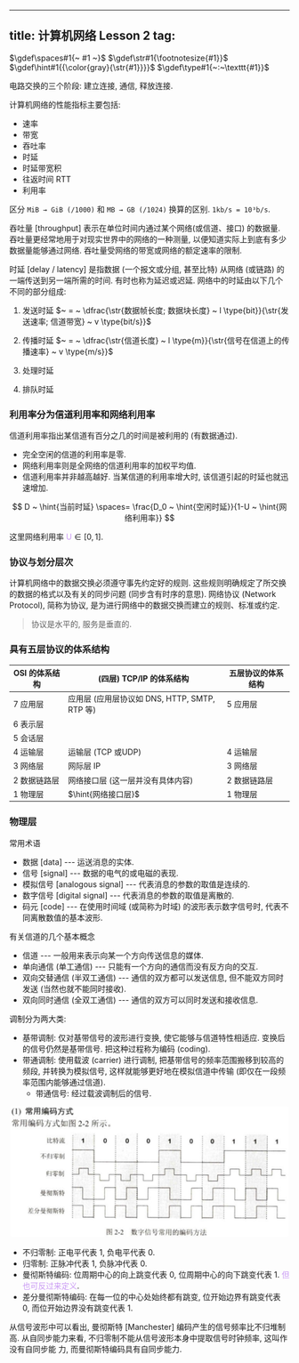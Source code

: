 
---
title: 计算机网络 Lesson 2
tag: [](/index.md)
---

<style>
hint {
  color: gray;  
}
em {
  color: rgb(201, 152, 244);
  font-style: normal;
}
</style>

$\gdef\spaces#1{~ #1 ~}$
$\gdef\str#1{\footnotesize{#1}}$
$\gdef\hint#1{{\color{gray}{\str{#1}}}}$
$\gdef\type#1{~:~\texttt{#1}}$

电路交换的三个阶段: 建立连接, 通信, 释放连接. 

计算机网络的性能指标主要包括: 
- 速率
- 带宽
- 吞吐率
- 时延
- 时延带宽积
- 往返时间 RTT
- 利用率

区分 `MiB → GiB (/1000)` 和 `MB → GB (/1024)` 换算的区别. `1kb/s = 10³b/s`. 

吞吐量 [throughput] 表示在单位时间内通过某个网络(或信道、接口) 的数据量. 吞吐量更经常地用于对现实世界中的网络的一种测量, 以便知道实际上到底有多少数据量能够通过网络. 吞吐量受网络的带宽或网络的额定速率的限制. 

时延 [delay / latency] 是指数据 (一个报文或分组, 甚至比特) 从网络 (或链路) 的一端传送到另一端所需的时间. 有时也称为延迟或迟延. 网络中的时延由以下几个不同的部分组成: 

1. 发送时延 $~ = ~ \dfrac{\str{数据帧长度; 数据块长度} ~ l \type{bit}}{\str{发送速率; 信道带宽} ~ v \type{bit/s}}$

1. 传播时延 $~ = ~ \dfrac{\str{信道长度} ~ l \type{m}}{\str{信号在信道上的传播速率} ~ v \type{m/s}}$

1. 处理时延 

1. 排队时延

### 利用率分为信道利用率和网络利用率

信道利用率指出某信道有百分之几的时间是被利用的 (有数据通过). 

- 完全空闲的信道的利用率是零. 
- 网络利用率则是全网络的信道利用率的加权平均值.
- 信道利用率并非越高越好. 当某信道的利用率增大时, 该信道引起的时延也就迅速增加.

$$
D ~ \hint{当前时延} \spaces= \frac{D_0 ~ \hint{空闲时延}}{1-U ~ \hint{网络利用率}}
$$

这里网络利用率 $U \in [0, 1]$.

### 协议与划分层次

计算机网络中的数据交换必须遵守事先约定好的规则.
这些规则明确规定了所交换的数据的格式以及有关的同步问题 (同步含有时序的意思). 网络协议 (Network Protocol), 简称为协议, 是为进行网络中的数据交换而建立的规则、标准或约定. 

> 协议是水平的, 服务是垂直的. 

### 具有五层协议的体系结构

| OSI 的体系结构 | (四层) TCP/IP 的体系结构 | 五层协议的体系结构 |
| - | - | - |
| 7	应用层 | 应用层 (应用层协议如	DNS, HTTP, SMTP, RTP 等) | 5 应用层 |
| 6 表示层 |  
| 5 会话层 |
| 4 运输层 | 运输层 (TCP 或UDP) | 4 运输层 |
| 3 网络层 | 网际层 IP | 3 网络层 |
| 2 数据链路层 | 网络接口层 (这一层并没有具体内容) | 2 数据链路层
| 1 物理层 | $\hint{网络接口层}$ | 1 物理层 |


### 物理层

常用术语

- 数据 [data] --- 运送消息的实体.
- 信号 [signal] --- 数据的电气的或电磁的表现.
- 模拟信号 [analogous signal] --- 代表消息的参数的取值是连续的.
- 数字信号 [digital signal] --- 代表消息的参数的取值是离散的.
- 码元 [code] --- 在使用时间域 (或简称为时域) 的波形表示数字信号时, 代表不同离散数值的基本波形.

有关信道的几个基本概念

- 信道 --- 一般用来表示向某一个方向传送信息的媒体.
- 单向通信 (单工通信) --- 只能有一个方向的通信而没有反方向的交互.
- 双向交替通信 (半双工通信) --- 通信的双方都可以发送信息, 但不能双方同时发送 (当然也就不能同时接收).
- 双向同时通信 (全双工通信) --- 通信的双方可以同时发送和接收信息.

调制分为两大类:

- 基带调制: 仅对基带信号的波形进行变换, 使它能够与信道特性相适应. 变换后的信号仍然是基带信号. 把这种过程称为编码 (coding).
- 带通调制: 使用载波 (carrier) 进行调制, 把基带信号的频率范围搬移到较高的频段, 并转换为模拟信号, 这样就能够更好地在模拟信道中传输 (即仅在一段频率范围内能够通过信道). 
  - 带通信号: 经过载波调制后的信号.

<p style="text-align: center;"><img src="./encode-ways.jpg" style="border-radius: 0.2em; width: 500px;"></p>

- 不归零制: 正电平代表 1, 负电平代表 0. 
- 归零制: 正脉冲代表 1, 负脉冲代表 0. 
- 曼彻斯特编码: 位周期中心的向上跳变代表 0, 位周期中心的向下跳变代表 1. *但也可反过来定义*. 
- 差分曼彻斯特编码: 在每一位的中心处始终都有跳变, 位开始边界有跳变代表 0, 而位开始边界没有跳变代表 1. 

从信号波形中可以看出, 曼彻斯特 [Manchester] 编码产生的信号频率比不归堆制高. 从自同步能力来看, 不归零制不能从信号波形本身中提取信号时钟频率, 这叫作没有自同步能
力, 而曼彻斯特编码具有自同步能力. 
